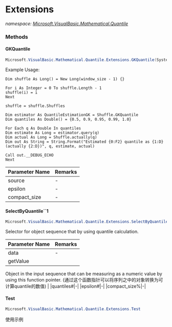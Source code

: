 ﻿# Extensions
_namespace: [Microsoft.VisualBasic.Mathematical.Quantile](./index.md)_





### Methods

#### GKQuantile
```csharp
Microsoft.VisualBasic.Mathematical.Quantile.Extensions.GKQuantile(System.Collections.Generic.IEnumerable{System.Int64},System.Double,System.Int32)
```
Example Usage:
 
 ```vbnet
 Dim shuffle As Long() = New Long(window_size - 1) {}

 For i As Integer = 0 To shuffle.Length - 1
 shuffle(i) = i
 Next

 shuffle = shuffle.Shuffles

 Dim estimator As QuantileEstimationGK = Shuffle.GKQuantile
 Dim quantiles As Double() = {0.5, 0.9, 0.95, 0.99, 1.0}

 For Each q As Double In quantiles
 Dim estimate As Long = estimator.query(q)
 Dim actual As Long = Shuffle.actually(q)
 Dim out As String = String.Format("Estimated {0:F2} quantile as {1:D} (actually {2:D})", q, estimate, actual)

 Call out.__DEBUG_ECHO
 Next
 ```

|Parameter Name|Remarks|
|--------------|-------|
|source|-|
|epsilon|-|
|compact_size|-|


#### SelectByQuantile``1
```csharp
Microsoft.VisualBasic.Mathematical.Quantile.Extensions.SelectByQuantile``1(System.Collections.Generic.IEnumerable{``0},System.Func{``0,System.Int64},System.Double[],System.Double,System.Int32)
```
Selector for object sequence that by using quantile calculation.

|Parameter Name|Remarks|
|--------------|-------|
|data|-|
|getValue|
 Object in the input sequence that can be measuring as a numeric value by using this function pointer.
 (通过这个函数指针可以将序列之中的对象转换为可计算quantile的数值)
 |
|quantiles#|-|
|epsilon#|-|
|compact_size%|-|


#### Test
```csharp
Microsoft.VisualBasic.Mathematical.Quantile.Extensions.Test
```
使用示例



